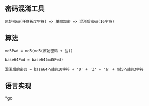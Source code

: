 ## 密码混淆工具

    原始密码(任意长度字符) => 单向加密 => 混淆后密码(16字符)

## 算法

    md5Pwd = md5(md5(原始密码 + 盐))

    base64Pwd = base64(md5Pwd)

    混淆后的密码 = base64Pwd前10字符 + '0' + 'Z' + 'a' + md5Pwd前3字符

## 语言实现

*go 
